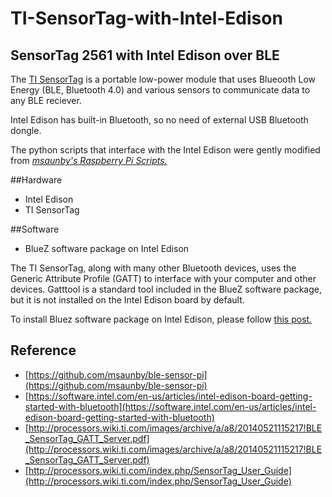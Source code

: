 # TI-SensorTag-with-Intel-Edison
## SensorTag 2561 with Intel Edison over BLE

The [TI SensorTag](http://www.ti.com/tool/cc2541dk-sensor) is a portable low-power module that uses Blueooth Low Energy (BLE, Bluetooth 4.0) and various sensors to communicate data to any BLE reciever. 

Intel Edison has built-in Bluetooth, so no need of external USB Bluetooth dongle.

The python scripts that interface with the Intel Edison were gently modified from _[msaunby's Raspberry Pi Scripts.](https://github.com/msaunby/ble-sensor-pi)_

##Hardware
* Intel Edison
* TI SensorTag

##Software
* BlueZ software package on Intel Edison

The TI SensorTag, along with many other Bluetooth devices, uses the Generic Attribute Profile (GATT) to interface with your computer and other devices. Gatttool is a standard tool included in the BlueZ software package, but it is not installed on the Intel Edison board by default.

To install Bluez software package on Intel Edison, please follow [this post.](https://software.intel.com/en-us/articles/using-the-generic-attribute-profile-gatt-in-bluetooth-low-energy-with-your-intel-edison)

## Reference
* [https://github.com/msaunby/ble-sensor-pi](https://github.com/msaunby/ble-sensor-pi)
* [https://software.intel.com/en-us/articles/intel-edison-board-getting-started-with-bluetooth](https://software.intel.com/en-us/articles/intel-edison-board-getting-started-with-bluetooth)
* [http://processors.wiki.ti.com/images/archive/a/a8/20140521115217!BLE_SensorTag_GATT_Server.pdf](http://processors.wiki.ti.com/images/archive/a/a8/20140521115217!BLE_SensorTag_GATT_Server.pdf)
* [http://processors.wiki.ti.com/index.php/SensorTag_User_Guide](http://processors.wiki.ti.com/index.php/SensorTag_User_Guide)
